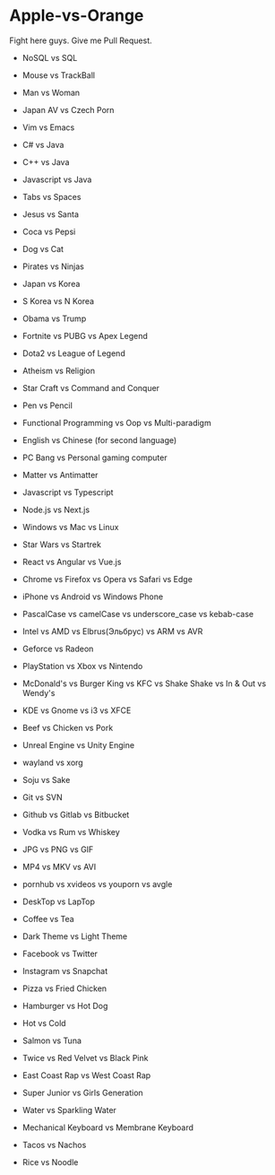 # Apple-vs-Orange
Fight here guys. Give me Pull Request.

- NoSQL vs SQL

- Mouse vs TrackBall

- Man vs Woman

- Japan AV vs Czech Porn

- Vim vs Emacs

- C# vs Java 

- C++ vs Java

- Javascript vs Java

- Tabs vs Spaces

- Jesus vs Santa

- Coca vs Pepsi

- Dog vs Cat

- Pirates vs Ninjas

- Japan vs Korea

- S Korea vs N Korea

- Obama vs Trump

- Fortnite vs PUBG vs Apex Legend

- Dota2 vs League of Legend

- Atheism vs Religion

- Star Craft vs Command and Conquer

- Pen vs Pencil

- Functional Programming vs Oop vs Multi-paradigm

- English vs Chinese (for second language)

- PC Bang vs Personal gaming computer

- Matter vs Antimatter

- Javascript vs Typescript

- Node.js vs Next.js

- Windows vs Mac vs Linux

- Star Wars vs Startrek

- React vs Angular vs Vue.js

- Chrome vs Firefox vs Opera vs Safari vs Edge

- iPhone vs Android vs Windows Phone

- PascalCase vs camelCase vs underscore_case vs kebab-case

- Intel vs AMD vs Elbrus(Эльбрус) vs ARM vs AVR

- Geforce vs Radeon

- PlayStation vs Xbox vs Nintendo

- McDonald's vs Burger King vs KFC vs Shake Shake vs In & Out vs Wendy's

- KDE vs Gnome vs i3 vs XFCE

- Beef vs Chicken vs Pork

- Unreal Engine vs Unity Engine

- wayland vs xorg

- Soju vs Sake

- Git vs SVN

- Github vs Gitlab vs Bitbucket

- Vodka vs Rum vs Whiskey

- JPG vs PNG vs GIF

- MP4 vs MKV vs AVI

- pornhub vs xvideos vs youporn vs avgle

- DeskTop vs LapTop

- Coffee vs Tea

- Dark Theme vs Light Theme

- Facebook vs Twitter

- Instagram vs Snapchat

- Pizza vs Fried Chicken

- Hamburger vs Hot Dog

- Hot vs Cold

- Salmon vs Tuna

- Twice vs Red Velvet vs Black Pink

- East Coast Rap vs West Coast Rap

- Super Junior vs Girls Generation

- Water vs Sparkling Water

- Mechanical Keyboard vs Membrane Keyboard

- Tacos vs Nachos

- Rice vs Noodle

